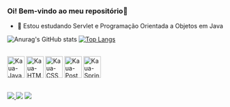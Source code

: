 ### Oi! Bem-vindo ao meu repositório👋

- 🌱 Estou estudando Servlet e Programação Orientada a Objetos em Java 

![Anurag's GitHub stats](https://github-readme-stats.vercel.app/api?username=KauaVilasBoas&show_icons=true&theme=merko)
[![Top Langs](https://github-readme-stats.vercel.app/api/top-langs/?username=KauaVilasBoas&layout=compact&theme=merko)](https://github.com/KauaVilasBoas/github-readme-stats)
<div style="display: inline-block;"><br>
        <img alt="Kaua-Java" height="50" width="40" src="https://cdn.jsdelivr.net/gh/devicons/devicon/icons/java/java-original-wordmark.svg"/>
        <img alt="Kaua-HTML" height="50" width="40" src="https://cdn.jsdelivr.net/gh/devicons/devicon/icons/html5/html5-original-wordmark.svg"/>
        <img alt="Kaua-CSS" height="50" width="40" src="https://cdn.jsdelivr.net/gh/devicons/devicon/icons/css3/css3-original-wordmark.svg"/>
        <img alt="Kaua-PostgreSQL" height="50" width="40" src="https://cdn.jsdelivr.net/gh/devicons/devicon/icons/postgresql/postgresql-original-wordmark.svg"/>
        <img alt="Kaua-SpringBoot" height="50" width="40" src="https://cdn.jsdelivr.net/gh/devicons/devicon/icons/spring/spring-original-wordmark.svg" />
</div>

##

<div>
   <a href="https://www.linkedin.com/in/kau%C3%A3-vilas-boas-375357225/" target="_blank"> <img src="https://img.shields.io/badge/LinkedIn-0077B5?style=for-the-badge&logo=linkedin&logoColor=white"> </a>
   <a href="https://www.instagram.com/kauacaldeira._/" target="_blank"> <img src="https://img.shields.io/badge/Instagram-E4405F?style=for-the-badge&logo=instagram&logoColor=white" ></a>
   <a href= "mailto:kauacaldeira@hotmail.com" target="_blank"> <img src="https://img.shields.io/badge/Microsoft_Outlook-0078D4?style=for-the-badge&logo=microsoft-outlook&logoColor=white" ></a>
</div>
